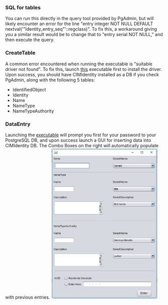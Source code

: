 ### SQL for tables
You can run this directly in the query tool provided by PgAdmin, but will likely encounter an error for the line "entry integer NOT NULL DEFAULT nextval('"Identity_entry_seq"'::regclass)".  To fix this, a workaround giving you a similar result would be to change that to "entry serial NOT NULL," and then execute the query.  

### CreateTable
A common error encountered when running the executable is "suitable driver not found".  To fix this, launch [this](https://github.com/epri-dev/CIM-Identities/blob/master/SQL%20and%20Java%20code%20docs/CreateTable/dist/lib/postgresql-9.2-1002.jdbc4.jar) executable first to install the driver.  Upon success, you should have CIMIdentity installed as a DB if you check PgAdmin, along with the following 5 tables:
* IdentifiedObject
* Identity
* Name
* NameType
* NameTypeAuthority

### DataEntry
Launching the [executable](https://github.com/epri-dev/CIM-Identities/blob/master/SQL%20and%20Java%20code%20docs/DataEntry/dist/DataEntry.jar) will prompt you first for your password to your PostgreSQL DB, and upon success launch a GUI for inserting data into CIMIdentity DB.  The Combo Boxes on the right will automatically populate with previous entries.
![Swing App](https://github.com/epri-dev/CIM-Identities/blob/master/Pictures/Swing%20App.png)
